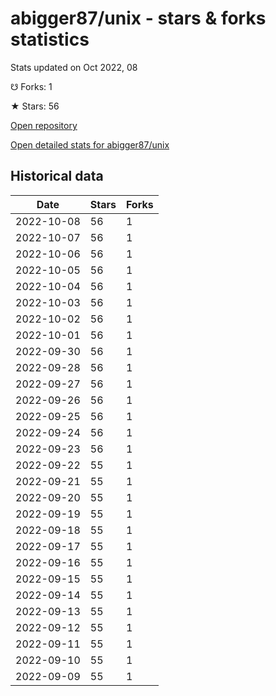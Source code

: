 # abigger87/unix - stars & forks statistics

Stats updated on Oct 2022, 08

☋ Forks: 1

★ Stars: 56

[Open repository](https://github.com/abigger87/unix)

[Open detailed stats for abigger87/unix](https://reviewgithub.com/rep/abigger87/unix)

## Historical data
| Date | Stars | Forks |
|------|-------|-------|
| 2022-10-08 | 56 | 1 | 
| 2022-10-07 | 56 | 1 | 
| 2022-10-06 | 56 | 1 | 
| 2022-10-05 | 56 | 1 | 
| 2022-10-04 | 56 | 1 | 
| 2022-10-03 | 56 | 1 | 
| 2022-10-02 | 56 | 1 | 
| 2022-10-01 | 56 | 1 | 
| 2022-09-30 | 56 | 1 | 
| 2022-09-28 | 56 | 1 | 
| 2022-09-27 | 56 | 1 | 
| 2022-09-26 | 56 | 1 | 
| 2022-09-25 | 56 | 1 | 
| 2022-09-24 | 56 | 1 | 
| 2022-09-23 | 56 | 1 | 
| 2022-09-22 | 55 | 1 | 
| 2022-09-21 | 55 | 1 | 
| 2022-09-20 | 55 | 1 | 
| 2022-09-19 | 55 | 1 | 
| 2022-09-18 | 55 | 1 | 
| 2022-09-17 | 55 | 1 | 
| 2022-09-16 | 55 | 1 | 
| 2022-09-15 | 55 | 1 | 
| 2022-09-14 | 55 | 1 | 
| 2022-09-13 | 55 | 1 | 
| 2022-09-12 | 55 | 1 | 
| 2022-09-11 | 55 | 1 | 
| 2022-09-10 | 55 | 1 | 
| 2022-09-09 | 55 | 1 | 

